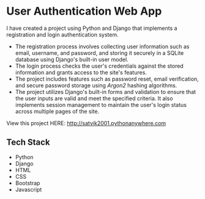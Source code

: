 # User Authentication Web App
I have created a project using Python and Django that implements a registration and login authentication system.

* The registration process involves collecting user information such as email, username, and password, and storing it securely in a SQLite database using Django's built-in user model. 
* The login process checks the user's credentials against the stored information and grants access to the site's features.
* The project includes features such as password reset, email verification, and secure password storage using *Argon2* hashing algorithms.
* The project utilizes Django's built-in forms and validation to ensure that the user inputs are valid and meet the specified criteria. It also implements session management to maintain the user's login status across multiple pages of the site.

View this project HERE: http://satvik2001.pythonanywhere.com

## Tech Stack

* Python
* Django 
* HTML
* CSS
* Bootstrap 
* Javascript
